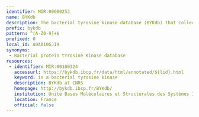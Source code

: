 ```yaml
---
identifier: MIR:00000253
name: BYKdb
description: The bacterial tyrosine kinase database (BYKdb) that collects sequences of putative and authentic bacterial tyrosine kinases,  providing structural and functional information.
prefix: bykdb
pattern: ^[A-Z0-9]+$
prefixed: 0
local_id: A0A010GJI9
synonyms:
 - Bacterial protein tYrosine Kinase database
resources:
 - identifier: MIR:00100324
   accessurl: https://bykdb.ibcp.fr/data/html/annotated/${lid}.html
   keyword: is a bacterial tyrosine kinase
   description: BYKdb at CNRS
   homepage: http://bykdb.ibcp.fr/BYKdb/
   institution: Unité Bases Moléculaires et Structurales des Systèmes Infectieux; CNRS - Université Claude Bernard, Lyon
   location: France
   official: false
---
```


